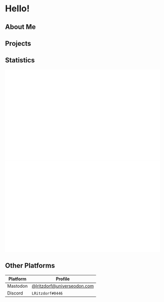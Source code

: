 # Hello!

## About Me

## Projects

## Statistics

![](https://raw.githubusercontent.com/LRitzdorf/github-stats/master/generated/overview.svg#gh-dark-mode-only)
![](https://raw.githubusercontent.com/LRitzdorf/github-stats/master/generated/languages.svg#gh-dark-mode-only)

## Other Platforms

| Platform | Profile |
|-|-|
| Mastodon | <a rel="me" href="https://universeodon.com/@lritzdorf">@lritzdorf@universeodon.com</a> |
| Discord | `LRitzdorf#0446` |

